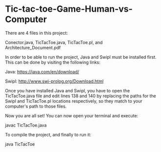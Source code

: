 # Tic-tac-toe-Game-Human-vs-Computer

There are 4 files in this project:

  Conector.java, TicTacToe.java, TicTacToe.pl, and Architecture_Document.pdf

In order to be able to run the project, Java and Swipl must be installed first. This can be done by visiting the following links:

  Java: https://java.com/en/download/
  
  Swipl: http://www.swi-prolog.org/Download.html

Once you have installed Java and Swipl, you have to open the TicTacToe.java file and edit lines 138 and 140 by replacing the paths for the Swipl and TicTacToe.pl locations respectively, so they match to your computer's path to those files.

Now you are all set! You can now open your terminal and execute:

  javac TicTacToe.java

To compile the project, and finally to run it:

  java TicTacToe

